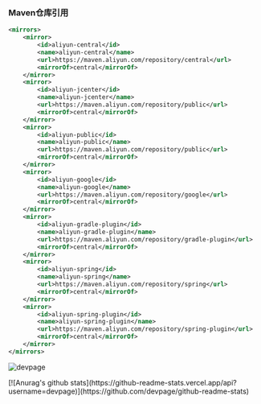 ### Maven仓库引用

```xml
<mirrors>
    <mirror>
        <id>aliyun-central</id>
        <name>aliyun-central</name>
        <url>https://maven.aliyun.com/repository/central</url>
        <mirrorOf>central</mirrorOf>
    </mirror>
    <mirror>
        <id>aliyun-jcenter</id>
        <name>aliyun-jcenter</name>
        <url>https://maven.aliyun.com/repository/public</url>
        <mirrorOf>central</mirrorOf>
    </mirror>
    <mirror>
        <id>aliyun-public</id>
        <name>aliyun-public</name>
        <url>https://maven.aliyun.com/repository/public</url>
        <mirrorOf>central</mirrorOf>
    </mirror>
    <mirror>
        <id>aliyun-google</id>
        <name>aliyun-google</name>
        <url>https://maven.aliyun.com/repository/google</url>
        <mirrorOf>central</mirrorOf>
    </mirror>
    <mirror>
        <id>aliyun-gradle-plugin</id>
        <name>aliyun-gradle-plugin</name>
        <url>https://maven.aliyun.com/repository/gradle-plugin</url>
        <mirrorOf>central</mirrorOf>
    </mirror>
    <mirror>
        <id>aliyun-spring</id>
        <name>aliyun-spring</name>
        <url>https://maven.aliyun.com/repository/spring</url>
        <mirrorOf>central</mirrorOf>
    </mirror>
    <mirror>
        <id>aliyun-spring-plugin</id>
        <name>aliyun-spring-plugin</name>
        <url>https://maven.aliyun.com/repository/spring-plugin</url>
        <mirrorOf>central</mirrorOf>
    </mirror>
</mirrors>
```

<!--
**devpage/devpage** is a ✨ _special_ ✨ repository because its `README.md` (this file) appears on your GitHub profile.

Here are some ideas to get you started:
- 🔭 I’m currently working on ...
- 🌱 I’m currently learning ...
- 👯 I’m looking to collaborate on ...
- 🤔 I’m looking for help with ...
- 💬 Ask me about ...
- 📫 How to reach me: ...
- 😄 Pronouns: ...
- ⚡ Fun fact: ...
-->
<p align="left"> <img src="https://komarev.com/ghpvc/?username=devpage" alt="devpage" /> 
</p>
[![Anurag's github stats](https://github-readme-stats.vercel.app/api?username=devpage)](https://github.com/devpage/github-readme-stats)
